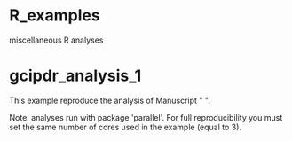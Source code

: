 # R_examples
miscellaneous R analyses

# gcipdr_analysis_1 

This example reproduce the analysis of Manuscript " ".

Note: analyses run with package 'parallel'. For full reproducibility you must set the same number of cores used in the example (equal to 3).
